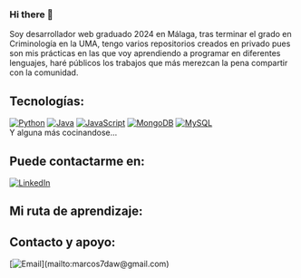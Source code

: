 ### Hi there 👋 



Soy desarrollador web graduado 2024 en Málaga, tras terminar el grado en Criminología en la UMA, tengo varios repositorios creados en privado pues son mis prácticas en las que voy aprendiendo a programar en diferentes lenguajes, haré públicos los trabajos que más merezcan la pena compartir con la comunidad.


## Tecnologías:
[![Python](https://img.shields.io/badge/Python-yellow?style=for-the-badge&logo=python&logoColor=white&labelColor=101010)]()
[![Java](https://img.shields.io/badge/Java-007396?style=for-the-badge&logo=java&logoColor=white&labelColor=101010)]()
[![JavaScript](https://img.shields.io/badge/JavaScript-F7DF1E?style=for-the-badge&logo=javascript&logoColor=white&labelColor=101010)]()
[![MongoDB](https://img.shields.io/badge/MongoDB-47A248?style=for-the-badge&logo=mongodb&logoColor=white&labelColor=101010)]()
[![MySQL](https://img.shields.io/badge/MySQL-4479A1?style=for-the-badge&logo=mysql&logoColor=white&labelColor=101010)]()
</br>
Y alguna más cocinandose...

## Puede contactarme en:
[![LinkedIn](https://img.shields.io/badge/LinkedIn-marcosperezdaw-0077B5?style=for-the-badge&logo=linkedin&logoColor=white&labelColor=101010)](https://www.linkedin.com/in/braismoure)

## Mi ruta de aprendizaje:





## Contacto y apoyo:

[![Email](https://img.shields.io/badge/marcos7daw@gmail.com-email_personal_(respuesta_rapida)-D14836?style=for-the-badge&logo=gmail&logoColor=white&labelColor=101010)](mailto:marcos7daw@gmail.com)
